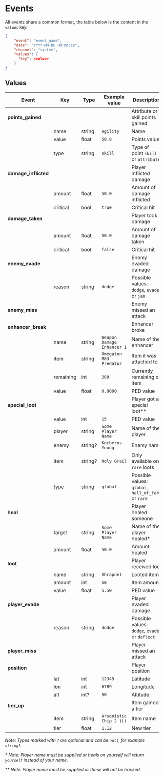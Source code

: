# Events

All events share a common format, the table below is the content in the `values`
key.

```json
{
    "event": "event_name",
    "date": "YYYY-MM-DD HH:mm:ss",
    "channel": "system",
    "values": {
      "key": <value>
    }
}
```

## Values

| Event                | Key       | Type     | Example value              | Description                                            |
|----------------------|-----------|----------|----------------------------|--------------------------------------------------------|
| **points_gained**    |           |          |                            | Attribute or skill points gained                       |
|                      | name      | string   | `Agility`                  | Name                                                   |
|                      | value     | float    | `50.8`                     | Points value                                           |
|                      | type      | string   | `skill`                    | Type of point `skill` or `attribute`                   |
| **damage_inflicted** |           |          |                            | Player inflicted damage                                |
|                      | amount    | float    | `50.0`                     | Amount of damage inflicted                             |
|                      | critical  | bool     | `true`                     | Critical hit                                           |
| **damage_taken**     |           |          |                            | Player took damage                                     |
|                      | amount    | float    | `50.0`                     | Amount of damage taken                                 |
|                      | critical  | bool     | `false`                    | Critical hit                                           |
| **enemy_evade**      |           |          |                            | Enemy evaded damage                                    |
|                      | reason    | string   | `dodge`                    | Possible values: `dodge`, `evade` or `jam`             |
| **enemy_miss**       |           |          |                            | Enemy missed an attack                                 |
| **enhancer_break**   |           |          |                            | Enhancer broke                                         |
|                      | name      | string   | `Weapon Damage Enhancer 1` | Name of the enhancer                                   |
|                      | item      | string   | `Omegaton M83 Predator`    | Item it was attached to                                |
|                      | remaining | int      | `200`                      | Currently remaining on item                            |
|                      | value     | float    | `0.8000`                   | PED value                                              |
| **special_loot**     |           |          |                            | Player got a special loot**                            |
|                      | value     | int      | `15`                       | PED value                                              |
|                      | player    | string   | `Some Player Name`         | Name of the player                                     |
|                      | enemy     | string?  | `Kerberos Young`           | Enemy name                                             |
|                      | item      | string?  | `Holy Grail`               | Only available on `rare` loots                         |
|                      | type      | string   | `global`                   | Possible values: `global`, `hall_of_fame` or `rare`    |
| **heal**             |           |          |                            | Player healed someone                                  |
|                      | target    | string   | `Some Player Name`         | Name of the player healed*                             |
|                      | amount    | float    | `50.0`                     | Amount healed                                          |
| **loot**             |           |          |                            | Player received loot                                   |
|                      | name      | string   | `Shrapnel`                 | Looted item                                            |
|                      | amount    | int      | `50`                       | Item amount                                            |
|                      | value     | float    | `5.50`                     | PED value                                              |
| **player_evade**     |           |          |                            | Player evaded damage                                   |
|                      | reason    | string   | `dodge`                    | Possible values: `dodge`, `evade` or `deflect`         |
| **player_miss**      |           |          |                            | Player missed an attack                                |
| **position**         |           |          |                            | Player position                                        |
|                      | lat       | int      | `12345`                    | Latitude                                               |
|                      | lon       | int      | `6789`                     | Longitude                                              |
|                      | alt       | int?     | `50`                       | Altitude                                               |
| **tier_up**          |           |          |                            | Item gained a tier                                     |
|                      | item      | string   | `Arsonistic Chip 2 (L)`    | Item name                                              |
|                      | tier      | float    | `1.12`                     | New tier                                               |


*Note: Types marked with `?` are optional and can be `null`, for example `string?`.*

*\* Note: Player name must be supplied or heals on yourself will return `yourself` instead of your name.*

*\*\* Note: Player name must be supplied or these will not be tracked.*
